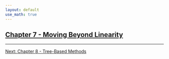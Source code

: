 ```yaml
---
layout: default
use_math: true
---
```


## [Chapter 7 - Moving Beyond Linearity][chapter-07-moving-beyond-linearity]

---

[Next: Chapter 8 - Tree-Based Methods][chapter-08-tree-based-methods]

<a id="bottom"></a>

[chapter-07-moving-beyond-linearity]: /chapter-07-moving-beyond-linearity "stats-learning-notes -- Chapter 7 - Moving Beyond Linearity"
[chapter-08-tree-based-methods]: /chapter-08-tree-based-methods "stats-learning-notes -- Chapter 8 - Tree Based Methods"
